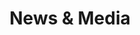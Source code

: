 ---
layout: page
title: "News & Media"
permalink: /news/
include: 'snippets/news.html'
sharing: false
edit_link: http://prose.io/#vernonsilver/vernonsilver.github.io/new/master/_posts
edit_link_text: 'Add a new News Post'
---